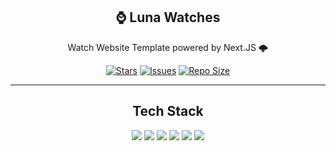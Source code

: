 <p align="center">
  <h2 align="center">⌚ Luna Watches</h2>
</p>

<p align="center">
	Watch Website Template powered by Next.JS 🌩️ 
</p>

<p align="center">
	<a href="https://github.com/xianmalik/Luna-Watches/stargazers">
		<img alt="Stars" src="https://img.shields.io/github/stars/xianmalik/Luna-Watches?style=for-the-badge&logo=starship&color=C9CBFF&logoColor=D9E0EE&labelColor=302D41"></a>
	<a href="https://github.com/xianmalik/Luna-Watches/issues">
		<img alt="Issues" src="https://img.shields.io/github/issues/xianmalik/Luna-Watches?style=for-the-badge&logo=bilibili&color=F5E0DC&logoColor=D9E0EE&labelColor=302D41"></a>
	<a href="https://github.com/xianmalik/Luna-Watches">
		<img alt="Repo Size" src="https://img.shields.io/github/repo-size/xianmalik/Luna-Watches?color=%23DDB6F2&label=SIZE&logo=codesandbox&style=for-the-badge&logoColor=D9E0EE&labelColor=302D41"/></a>
</p>

<hr />

<p align="center">
	<h2 align="center">Tech Stack</h2>
</p>

<p align="center">
	<a href="https://nextjs.org/"><img src="https://img.shields.io/badge/next.js-302D41?style=for-the-badge&logo=nextdotjs&logoColor=white" /></a>
	<a href="https://vercel.com/"><img src="https://img.shields.io/badge/Vercel-302D41.svg?logo=vercel&logoColor=white&style=for-the-badge" /></a>
	<a href="https://shopify.com/"><img src="https://img.shields.io/badge/Shopify-302D41?logo=shopify&logoColor=7AB55C&style=for-the-badge" /></a>
	<a href="https://ui.shadcn.com/"><img src="https://img.shields.io/badge/Bun-302D41?logo=bun&logoColor=fff&style=for-the-badge"/></a>
	<a href="https://tailwindcss.com/"><img src="https://img.shields.io/badge/Tailwind_CSS-302D41?style=for-the-badge&logo=tailwind-css&logoColor=38B2AC"/></a>
	<a href="https://ui.shadcn.com/"><img src="https://img.shields.io/badge/shadcn%2Fui-302D41?logo=shadcnui&logoColor=fff&style=for-the-badge"/></a>
</p>

<p align="center">
	<!-- <a href="https://ui.shadcn.com/"><img src="https://img.shields.io/badge/TypeScript-302D41?logo=typescript&logoColor=3178C6&style=for-the-badge"/></a> -->
	<!-- <a href="https://ui.shadcn.com/"><img src="https://img.shields.io/badge/Storybook-302D41?logo=storybook&logoColor=FF4785&style=for-the-badge"/></a> -->
</p>